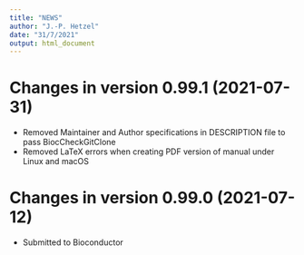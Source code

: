 ```yaml
---
title: "NEWS"
author: "J.-P. Hetzel"
date: "31/7/2021"
output: html_document
---
```

# Changes in version 0.99.1 (2021-07-31)
  + Removed Maintainer and Author specifications in DESCRIPTION file to pass BiocCheckGitClone
  + Removed LaTeX errors when creating PDF version of manual under Linux and macOS

# Changes in version 0.99.0 (2021-07-12)
  + Submitted to Bioconductor

